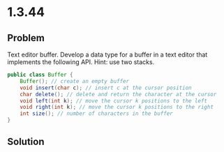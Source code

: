 # 1.3.44

## Problem

Text editor buffer. Develop a data type for a buffer in a text editor that implements the following API. Hint: use two stacks.

```java
public class Buffer {
    Buffer(); // create an empty buffer
    void insert(char c); // insert c at the cursor position
    char delete(); // delete and return the character at the cursor
    void left(int k); // move the cursor k positions to the left
    void right(int k); // move the cursor k positions to the right
    int size(); // number of characters in the buffer
}
```

## Solution
